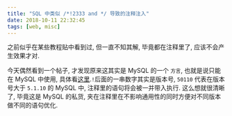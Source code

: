 ```yaml
---
title: "SQL 中类似 /*!2333 and */ 导致的注释注入"
date: 2018-10-11 22:32:45
tags: [web, misc]
---
```


之前似乎在某些教程贴中看到过, 但一直不知其解, 毕竟都在注释里了, 应该不会产生效果才对.  

<!-- more -->

今天偶然看到一个帖子, 才发现原来这其实是 MySQL 的一个 `方言`, 也就是说只能在 MySQL 中使用, 具体看[这里](https://dev.mysql.com/doc/refman/8.0/en/comments.html).`!`后面的一串数字其实是版本号, `50110` 代表在版本号大于 `5.1.10` 的 MySQL 中, 注释里的语句将会被一并带入执行. 这么想就很清晰了, 毕竟这是 MySQL 的私货, 夹在注释里在不影响通用性的同时方便对不同版本做不同的语句优化.